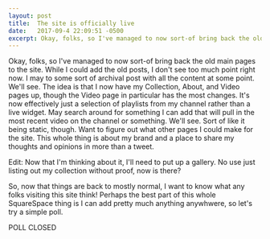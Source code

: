 ```yaml
---
layout: post
title:  The site is officially live
date:   2017-09-4 22:09:51 -0500
excerpt: Okay, folks, so I've managed to now sort-of bring back the old main pages to the site. While I could add the old posts, I don't see too much point right now. I may to some sort of archival post with all the content at some point. We'll see. The idea is that I now have my Collection, About, and Video pages up, though the Video page in particular has the most changes.
---
```


<p>Okay, folks, so I've managed to now sort-of bring back the old main pages to the site. While I could add the old posts, I don't see too much point right now. I may to some sort of archival post with all the content at some point. We'll see. The idea is that I now have my Collection, About, and Video pages up, though the Video page in particular has the most changes. It's now effectively just a selection of playlists from my channel rather than a live widget. May search around for something I can add that will pull in the most recent video on the channel or something. We'll see. Sort of like it being static, though. Want to figure out what other pages I could make for the site. This whole thing is about my brand and a place to share my thoughts and opinions in more than a tweet.</p>
<p>Edit: Now that I'm thinking about it, I'll need to put up a gallery. No use just listing out my collection without proof, now is there?</p>
<p>So, now that things are back to mostly normal, I want to know what any folks visiting this site think! Perhaps the best part of this whole SquareSpace thing is I can add pretty much anything anywhwere, so let's try a simple poll.</p>
<p>POLL CLOSED</p>